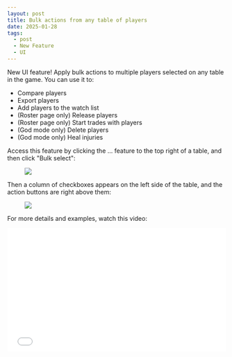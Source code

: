 ```yaml
---
layout: post
title: Bulk actions from any table of players
date: 2025-01-28
tags:
  - post
  - New Feature
  - UI
---
```


New UI feature! Apply bulk actions to multiple players selected on any table in the game. You can use it to:

- Compare players
- Export players
- Add players to the watch list
- (Roster page only) Release players
- (Roster page only) Start trades with players
- (God mode only) Delete players
- (God mode only) Heal injuries

Access this feature by clicking the ... feature to the top right of a table, and then click "Bulk select":

<!--more-->

<figure class="overflow-auto"><img src="/files/bulk-actions-1.png"></figure>

Then a column of checkboxes appears on the left side of the table, and the action buttons are right above them:

<figure class="overflow-auto"><img src="/files/bulk-actions-2.png"></figure>

For more details and examples, watch this video:

<iframe style="aspect-ratio: 16 / 9; width: 100% !important; max-width: 700px" src="//www.youtube.com/embed/SMKPSUt0I5k" frameborder="0" allowfullscreen></iframe>
